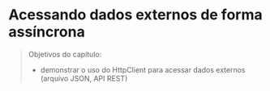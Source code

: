 # Acessando dados externos de forma assíncrona

> Objetivos do capítulo:
>
> * demonstrar o uso do HttpClient para acessar dados externos \(arquivo JSON, API REST\)





